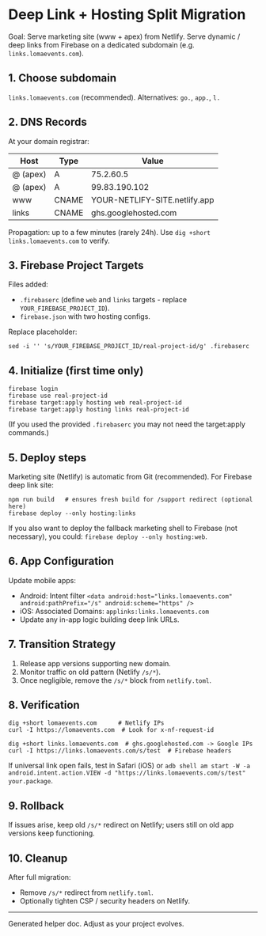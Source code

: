 # Deep Link + Hosting Split Migration

Goal: Serve marketing site (www + apex) from Netlify. Serve dynamic / deep links from Firebase on a dedicated subdomain (e.g. `links.lomaevents.com`).

## 1. Choose subdomain
`links.lomaevents.com` (recommended). Alternatives: `go.`, `app.`, `l.`

## 2. DNS Records
At your domain registrar:

| Host | Type | Value |
|------|------|-------|
| @ (apex) | A | 75.2.60.5 |
| @ (apex) | A | 99.83.190.102 |
| www | CNAME | YOUR-NETLIFY-SITE.netlify.app |
| links | CNAME | ghs.googlehosted.com |

Propagation: up to a few minutes (rarely 24h). Use `dig +short links.lomaevents.com` to verify.

## 3. Firebase Project Targets
Files added:
- `.firebaserc` (define `web` and `links` targets - replace `YOUR_FIREBASE_PROJECT_ID`).
- `firebase.json` with two hosting configs.

Replace placeholder:
```
sed -i '' 's/YOUR_FIREBASE_PROJECT_ID/real-project-id/g' .firebaserc
```

## 4. Initialize (first time only)
```
firebase login
firebase use real-project-id
firebase target:apply hosting web real-project-id
firebase target:apply hosting links real-project-id
```
(If you used the provided `.firebaserc` you may not need the target:apply commands.)

## 5. Deploy steps
Marketing site (Netlify) is automatic from Git (recommended). For Firebase deep link site:
```
npm run build   # ensures fresh build for /support redirect (optional here)
firebase deploy --only hosting:links
```
If you also want to deploy the fallback marketing shell to Firebase (not necessary), you could: `firebase deploy --only hosting:web`.

## 6. App Configuration
Update mobile apps:
- Android: Intent filter `<data android:host="links.lomaevents.com" android:pathPrefix="/s" android:scheme="https" />`
- iOS: Associated Domains: `applinks:links.lomaevents.com`
- Update any in-app logic building deep link URLs.

## 7. Transition Strategy
1. Release app versions supporting new domain.
2. Monitor traffic on old pattern (Netlify `/s/*`).
3. Once negligible, remove the `/s/*` block from `netlify.toml`.

## 8. Verification
```
dig +short lomaevents.com      # Netlify IPs
curl -I https://lomaevents.com  # Look for x-nf-request-id

dig +short links.lomaevents.com  # ghs.googlehosted.com -> Google IPs
curl -I https://links.lomaevents.com/s/test  # Firebase headers
```
If universal link open fails, test in Safari (iOS) or `adb shell am start -W -a android.intent.action.VIEW -d "https://links.lomaevents.com/s/test" your.package`.

## 9. Rollback
If issues arise, keep old `/s/*` redirect on Netlify; users still on old app versions keep functioning.

## 10. Cleanup
After full migration:
- Remove `/s/*` redirect from `netlify.toml`.
- Optionally tighten CSP / security headers on Netlify.

---
Generated helper doc. Adjust as your project evolves.
